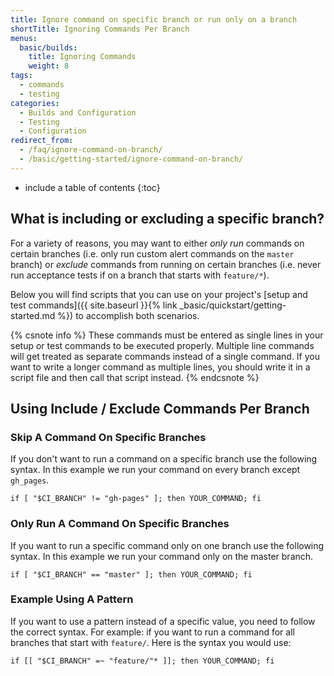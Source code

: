 ```yaml
---
title: Ignore command on specific branch or run only on a branch
shortTitle: Ignoring Commands Per Branch
menus:
  basic/builds:
    title: Ignoring Commands
    weight: 8
tags:
  - commands
  - testing
categories:
  - Builds and Configuration
  - Testing
  - Configuration
redirect_from:
  - /faq/ignore-command-on-branch/
  - /basic/getting-started/ignore-command-on-branch/
---
```


* include a table of contents
{:toc}

## What is including or excluding a specific branch?

For a variety of reasons, you may want to either _only run_ commands on certain branches (i.e. only run custom alert commands on the `master` branch) or _exclude_ commands from running on certain branches (i.e. never run acceptance tests if on a branch that starts with `feature/*`).

Below you will find scripts that you can use on your project's [setup and test commands]({{ site.baseurl }}{% link _basic/quickstart/getting-started.md %}) to accomplish both scenarios.

{% csnote info %}
These commands must be entered as single lines in your setup or test commands to be executed properly. Multiple line commands will get treated as separate commands instead of a single command. If you want to write a longer command as multiple lines, you should write it in a script file and then call that script instead.
{% endcsnote %}

## Using Include / Exclude Commands Per Branch

### Skip A Command On Specific Branches

If you don't want to run a command on a specific branch use the following syntax. In this example we run your command on every branch except `gh_pages`.

```shell
if [ "$CI_BRANCH" != "gh-pages" ]; then YOUR_COMMAND; fi
```

### Only Run A Command On Specific Branches

If you want to run a specific command only on one branch use the following syntax. In this example we run your command only on the master branch.

```shell
if [ "$CI_BRANCH" == "master" ]; then YOUR_COMMAND; fi
```

### Example Using A Pattern

If you want to use a pattern instead of a specific value, you need to follow the correct syntax. For example: if you want to run a command for all branches that start with `feature/`. Here is the syntax you would use:

```shell
if [[ "$CI_BRANCH" =~ "feature/"* ]]; then YOUR_COMMAND; fi
```

